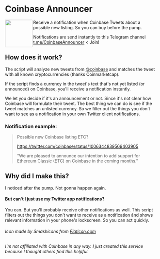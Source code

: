 # Coinbase Announcer
<img src="https://github.com/jvandenaardweg/coinbase-announcer/blob/master/logo.png?raw=true" width="90" align="left" />

Receive a notification when Coinbase Tweets about a possible new listing. So you can buy before the pump.

Notifications are send instantly to this Telegram channel [t.me/CoinbaseAnnouncer](https://t.me/CoinbaseAnnouncer) < Join!

## How does it work?
The script will analyze new tweets from [@coinbase](https://twitter.com/coinbase/coinbase) and matches the tweet with all known cryptocurrencies (thanks Coinmarketcap).

If the script finds a currency in the tweet's text that's not yet listed (or announced) on Coinbase, you'll receive a notification instantly.

We let you decide if it's an announcement or not. Since it's not clear how Coinbase will formulate their tweet. The best thing we can do is see if the tweet matches an unlisted currency. So we filter out the things you don't want to see as a notification in your own Twitter client notifications.

### Notification example:
> Possible new Coinbase listing ETC? 
> 
> https://twitter.com/coinbase/status/1006344839569403905 
> 
> "We are pleased to announce our intention to add support for Ethereum Classic (ETC) on Coinbase in the coming months."

## Why did I make this?
I noticed after the pump. Not gonna happen again.

#### But can't I just use my Twitter app notifications?
You can. But you'll probably receive other notifications as well. This script filters out the things you don't want to receive as a notification ánd shows relevant information in your phone's lockscreen. So you can act quickly.

###### Icon made by Smashicons from [Flaticon.com](https://www.flaticon.com)

###### I'm not affiliated with Coinbase in any way. I just created this service because I thought others find this helpful.
